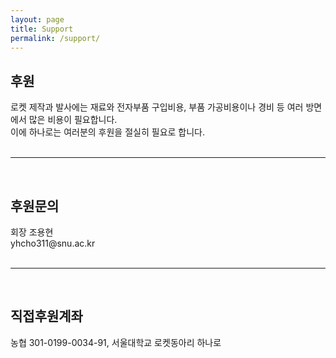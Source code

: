 ```yaml
---
layout: page
title: Support
permalink: /support/
---
```

<h2>후원</h2>
로켓 제작과 발사에는 재료와 전자부품 구입비용, 부품 가공비용이나 경비 등 여러 방면에서 많은 비용이 필요합니다. <br/>
이에 하나로는 여러분의 후원을 절실히 필요로 합니다.<br/><br/>

* * *
<br/>
<h2>후원문의</h2>
회장 조용현<br/>
yhcho311@snu.ac.kr<br/><br/>

* * *
<br/>
<h2>직접후원계좌</h2>
농협 301-0199-0034-91, 서울대학교 로켓동아리 하나로

